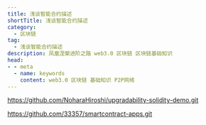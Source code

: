 ```yaml
---
title: 浅谈智能合约描述
shortTitle: 浅谈智能合约描述
category:
  - 区块链
tag:
  - 浅谈智能合约描述
description: 凤凰涅槃进阶之路 web3.0 区块链 区块链基础知识  
head:
- - meta
  - name: keywords
    content: web3.0 区块链 基础知识 P2P网络 
---
```



https://github.com/NoharaHiroshi/upgradability-solidity-demo.git



https://github.com/33357/smartcontract-apps.git
